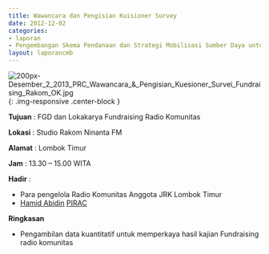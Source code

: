 ```yaml
---
title: Wawancara dan Pengisian Kuisioner Survey
date: 2012-12-02
categories:
- laporan
- Pengembangan Skema Pendanaan dan Strategi Mobilisasi Sumber Daya untuk Keberlanjutan Media komunitas di Indonesia
layout: laporancmb
---
```



![200px-Desember_2_2013_PRC_Wawancara_&_Pengisian_Kuesioner_Survei_Fundraising_Rakom_OK.jpg](/uploads/200px-Desember_2_2013_PRC_Wawancara_&_Pengisian_Kuesioner_Survei_Fundraising_Rakom_OK.jpg){: .img-responsive .center-block }


**Tujuan** : FGD dan Lokakarya Fundraising Radio Komunitas 

**Lokasi** : Studio Rakom Ninanta FM 

**Alamat** : Lombok Timur 

**Jam** : 13.30 – 15.00 WITA 

**Hadir** :
* Para pengelola Radio Komunitas Anggota JRK Lombok Timur 
* [Hamid Abidin](http://wiki.ciptamedia.org/wiki/Hamid_Abidin) [PIRAC](http://wiki.ciptamedia.org/wiki/PIRAC)

**Ringkasan**  
* Pengambilan data kuantitatif untuk memperkaya hasil kajian Fundraising radio komunitas
